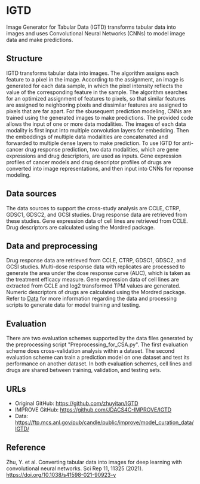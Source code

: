 # IGTD
Image Generator for Tabular Data (IGTD) transforms tabular data into images and uses Convolutional Neural Networks (CNNs) to model image data and make predictions.


## Structure
IGTD transforms tabular data into images. The algorithm assigns each feature to a pixel in the image. According to the assignment, an image is generated for each data sample, in which the pixel intensity reflects the value of the corresponding feature in the sample. The algorithm searches for an optimized assignment of features to pixels, so that similar features are assigned to neighboring pixels and dissimilar features are assigned to pixels that are far apart. For the sbusequent prediction modeling, CNNs are trained using the generated images to make predictions. The provided code allows the input of one or more data modalities. The images of each data modality is first input into multiple convolution layers for embedding. Then the embeddings of multiple data modalities are concatenated and forwarded to multiple dense layers to make prediction. To use IGTD for anti-cancer drug response prediction, two data modalities, which are gene expressions and drug descriptors, are used as inputs. Gene expression profiles of cancer models and drug descriptor profiles of drugs are converted into image representations, and then input into CNNs for reponse modeling.


## Data sources
The data sources to support the cross-study analysis are CCLE, CTRP, GDSC1, GDSC2, and GCSI studies. Drug response data are retrieved from these studies. Gene expression data of cell lines are retrieved from CCLE. Drug descriptors are calculated using the Mordred package. 


## Data and preprocessing
Drug response data are retrieved from CCLE, CTRP, GDSC1, GDSC2, and GCSI studies. Multi-dose response data with replicates are processed to generate the area under the dose response curve (AUC), which is taken as the treatment efficacy measure. Gene expression data of cell lines are extracted from CCLE and log2 transformed TPM values are generated. Numeric descriptors of drugs are calculated using the Mordred package. Refer to [Data](Data.md) for more information regarding the data and processing scripts to generate data for model training and testing.


## Evaluation
There are two evaluation schemes supported by the data files generated by the preprocessing script "Preprocessing_for_CSA.py". The first evaluation scheme does cross-validation analysis within a dataset. The second evaluation scheme can train a prediction model on one dataset and test its performance on another dataset. In both evaluation schemes, cell lines and drugs are shared between training, validation, and testing sets.


## URLs
- Original GitHub: https://github.com/zhuyitan/IGTD
- IMPROVE GitHub: https://github.com/JDACS4C-IMPROVE/IGTD
- Data: https://ftp.mcs.anl.gov/pub/candle/public/improve/model_curation_data/IGTD/


## Reference
Zhu, Y. et al. Converting tabular data into images for deep learning with convolutional neural networks. Sci Rep 11, 11325 (2021). https://doi.org/10.1038/s41598-021-90923-y